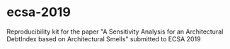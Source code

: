 # ecsa-2019
Reproducibility kit for the paper "A Sensitivity Analysis for an Architectural DebtIndex based on Architectural Smells" submitted to ECSA 2019
